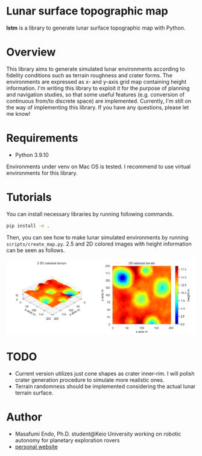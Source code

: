 # Lunar surface topographic map

**lstm** is a library to generate lunar surface topographic map with Python.

# Overview

This library aims to generate simulated lunar environments according to fidelity conditions such as terrain roughness and crater forms.
The environments are expressed as x- and y-axis grid map containing height information. I'm writing this library to exploit it 
for the purpose of planning and navigation studies, so that some useful features (e.g. conversion of continuous from/to discrete space) are implemented.
Currently, I'm still on the way of implementing this library. If you have any questions, please let me know!

# Requirements
 
* Python 3.9.10
 
Environments under venv on Mac OS is tested. I recommend to use virtual environments for this library.

# Tutorials
You can install necessary libraries by running following commands.

```bash
pip install -e .
```

Then, you can see how to make lunar simulated environments by running `scripts/create_map.py`.
2.5 and 2D colored images with height information can be seen as follows.

![](examples/lstm_example.png)
 
# TODO

* Current version utilizes just cone shapes as crater inner-rim. I will polish crater generation procedure to simulate more realistic ones.
* Terrain randomness should be implemented considering the actual lunar terrain surface.
 
# Author
 
* Masafumi Endo, Ph.D. student@Keio University working on robotic autonomy for planetary exploration rovers
* [personal website](https://www.masafumiendo38.com/)
